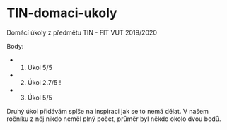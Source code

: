 # TIN-domaci-ukoly
Domácí úkoly z předmětu TIN - FIT VUT 2019/2020

Body:
* 1. Úkol 5/5
* 2. Úkol 2.7/5 !
* 3. Úkol 5/5

Druhý úkol přidávám spíše na inspiraci jak se to nemá dělat. V našem ročníku z něj nikdo neměl plný počet, průměr byl někdo okolo dvou bodů. 
